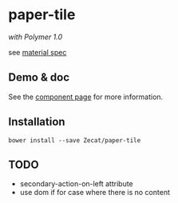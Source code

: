 # paper-tile

*with Polymer 1.0*

see [material spec](https://www.google.com/design/spec/components/grid-lists.html#grid-lists-specs)

## Demo & doc

See the [component page](http://zecat.github.io/paper-tile) for more information.

## Installation

```
bower install --save Zecat/paper-tile
```

## TODO

- secondary-action-on-left attribute
- use dom if for case where there is no content
